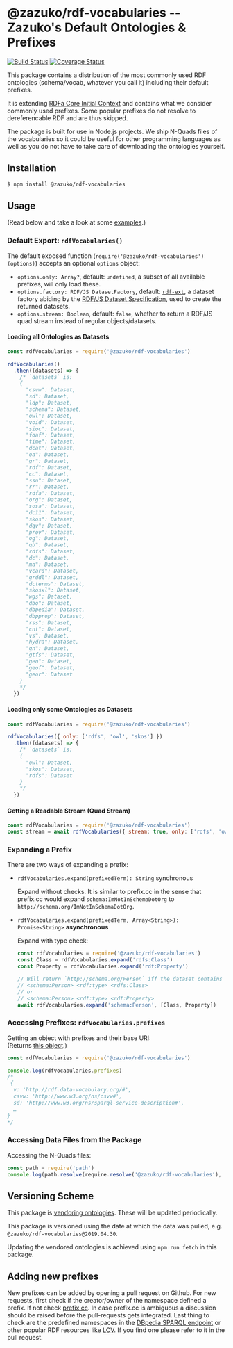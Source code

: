 # @zazuko/rdf-vocabularies -- Zazuko's Default Ontologies & Prefixes
[![Build Status](https://travis-ci.org/zazuko/rdf-vocabularies.svg?branch=master)](https://travis-ci.org/zazuko/rdf-vocabularies) 
[![Coverage Status](https://coveralls.io/repos/github/zazuko/rdf-vocabularies/badge.svg?branch=master)](https://coveralls.io/github/zazuko/rdf-vocabularies?branch=master)

This package contains a distribution of the most commonly used RDF ontologies (schema/vocab, whatever you call it) including their default prefixes.

It is extending [RDFa Core Initial Context](http://www.w3.org/2011/rdfa-context/rdfa-1.1) and contains what we consider commonly used prefixes. Some popular prefixes do not resolve to dereferencable RDF and are thus skipped.

The package is built for use in Node.js projects. We ship N-Quads files of the vocabularies so it could be useful for other programming languages as well as you do not have to take care of downloading the ontologies yourself.

## Installation

```bash
$ npm install @zazuko/rdf-vocabularies
```

## Usage

(Read below and take a look at some [examples](./examples.js).)

### Default Export: `rdfVocabularies()`

The default exposed function (`require('@zazuko/rdf-vocabularies')(options)`) accepts an optional `options` object:

* `options.only: Array?`, default: `undefined`, a subset of all available prefixes, will only load these.
* `options.factory: RDF/JS DatasetFactory`, default: [`rdf-ext`](https://github.com/rdf-ext/rdf-ext), a dataset
factory abiding by the [RDF/JS Dataset Specification](https://rdf.js.org/dataset-spec/), used to create the
returned datasets.
* `options.stream: Boolean`, default: `false`, whether to return a RDF/JS quad stream instead of regular objects/datasets.

#### Loading all Ontologies as Datasets

```js
const rdfVocabularies = require('@zazuko/rdf-vocabularies')

rdfVocabularies()
  .then((datasets) => {
    /* `datasets` is:
    {
      "csvw": Dataset,
      "sd": Dataset,
      "ldp": Dataset,
      "schema": Dataset,
      "owl": Dataset,
      "void": Dataset,
      "sioc": Dataset,
      "foaf": Dataset,
      "time": Dataset,
      "dcat": Dataset,
      "oa": Dataset,
      "gr": Dataset,
      "rdf": Dataset,
      "cc": Dataset,
      "ssn": Dataset,
      "rr": Dataset,
      "rdfa": Dataset,
      "org": Dataset,
      "sosa": Dataset,
      "dc11": Dataset,
      "skos": Dataset,
      "dqv": Dataset,
      "prov": Dataset,
      "og": Dataset,
      "qb": Dataset,
      "rdfs": Dataset,
      "dc": Dataset,
      "ma": Dataset,
      "vcard": Dataset,
      "grddl": Dataset,
      "dcterms": Dataset,
      "skosxl": Dataset,
      "wgs": Dataset,
      "dbo": Dataset,
      "dbpedia": Dataset,
      "dbpprop": Dataset,
      "rss": Dataset,
      "cnt": Dataset,
      "vs": Dataset,
      "hydra": Dataset,
      "gn": Dataset,
      "gtfs": Dataset,
      "geo": Dataset,
      "geof": Dataset,
      "geor": Dataset
    }
    */
  })
```

#### Loading only some Ontologies as Datasets

```js
const rdfVocabularies = require('@zazuko/rdf-vocabularies')

rdfVocabularies({ only: ['rdfs', 'owl', 'skos'] })
  .then((datasets) => {
    /* `datasets` is:
    {
      "owl": Dataset,
      "skos": Dataset,
      "rdfs": Dataset
    }
    */
  })
```

#### Getting a Readable Stream (Quad Stream)

```js
const rdfVocabularies = require('@zazuko/rdf-vocabularies')
const stream = await rdfVocabularies({ stream: true, only: ['rdfs', 'owl', 'skos'] })
```

### Expanding a Prefix

There are two ways of expanding a prefix:

* `rdfVocabularies.expand(prefixedTerm): String` synchronous

    Expand without checks. It is similar to prefix.cc in the sense that prefix.cc would expand
    `schema:ImNotInSchemaDotOrg` to `http://schema.org/ImNotInSchemaDotOrg`.

* `rdfVocabularies.expand(prefixedTerm, Array<String>): Promise<String>` **asynchronous**

    Expand with type check:
    ```js
    const rdfVocabularies = require('@zazuko/rdf-vocabularies')
    const Class = rdfVocabularies.expand('rdfs:Class')
    const Property = rdfVocabularies.expand('rdf:Property')

    // Will return `http://schema.org/Person` iff the dataset contains either
    // <schema:Person> <rdf:type> <rdfs:Class>
    // or
    // <schema:Person> <rdf:type> <rdf:Property>
    await rdfVocabularies.expand('schema:Person', [Class, Property])
    ```


### Accessing Prefixes: `rdfVocabularies.prefixes`

Getting an object with prefixes and their base URI:  
(Returns [this object](./prefixes.js).)

```js
const rdfVocabularies = require('@zazuko/rdf-vocabularies')

console.log(rdfVocabularies.prefixes)
/*
 {
  v: 'http://rdf.data-vocabulary.org/#',
  csvw: 'http://www.w3.org/ns/csvw#',
  sd: 'http://www.w3.org/ns/sparql-service-description#',
  …
}
*/
```

### Accessing Data Files from the Package

Accessing the N-Quads files:

```js
const path = require('path')
console.log(path.resolve(require.resolve('@zazuko/rdf-vocabularies'), '..', 'ontologies', 'skos.nq'))
```

## Versioning Scheme

This package is [vendoring ontologies](./ontologies/). These will be updated periodically.

This package is versioned using the date at which the data was pulled, e.g. `@zazuko/rdf-vocabularies@2019.04.30`.

Updating the vendored ontologies is achieved using `npm run fetch` in this package.

## Adding new prefixes

New prefixes can be added by opening a pull request on Github. For new requests, first check if the creator/owner of the namespace defined a prefix. If not check [prefix.cc](http://prefix.cc/). In case prefix.cc is ambiguous a discussion should be raised before the pull-requests gets integrated. Last thing to check are the predefined namespaces in the [DBpedia SPARQL endpoint](http://dbpedia.org/sparql?nsdecl) or other popular RDF resources like [LOV](https://lov.linkeddata.es/dataset/lov/vocabs). If you find one please refer to it in the pull request.
